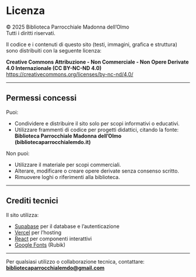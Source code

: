 # Licenza

© 2025 Biblioteca Parrocchiale Madonna dell’Olmo  
Tutti i diritti riservati.

Il codice e i contenuti di questo sito (testi, immagini, grafica e struttura) sono distribuiti con la seguente licenza:

**Creative Commons Attribuzione - Non Commerciale - Non Opere Derivate 4.0 Internazionale (CC BY-NC-ND 4.0)**  
https://creativecommons.org/licenses/by-nc-nd/4.0/

---

## Permessi concessi

Puoi:
- Condividere e distribuire il sito solo per scopi informativi o educativi.
- Utilizzare frammenti di codice per progetti didattici, citando la fonte:
  **Biblioteca Parrocchiale Madonna dell’Olmo (bibliotecaparrocchialemdo.it)**

Non puoi:
- Utilizzare il materiale per scopi commerciali.
- Alterare, modificare o creare opere derivate senza consenso scritto.
- Rimuovere loghi o riferimenti alla biblioteca.

---

## Crediti tecnici

Il sito utilizza:
- [Supabase](https://supabase.com) per il database e l’autenticazione
- [Vercel](https://vercel.com) per l’hosting
- [React](https://react.dev) per componenti interattivi
- [Google Fonts](https://fonts.google.com) (Rubik)

---

Per qualsiasi utilizzo o collaborazione tecnica, contattare:
**bibliotecaparrocchialemdo@gmail.com**
